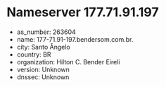 # Nameserver 177.71.91.197

* as_number: 263604
* name: 177-71.91-197.bendersom.com.br.
* city: Santo Ângelo
* country: BR
* organization: Hilton C. Bender Eireli
* version: Unknown
* dnssec: Unknown

